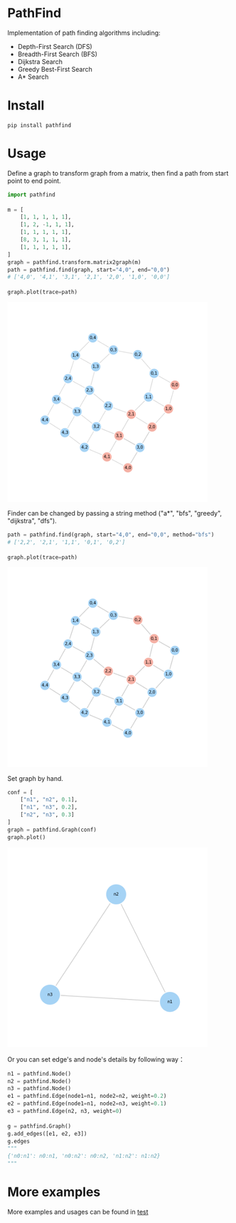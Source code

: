 # PathFind

Implementation of path finding algorithms including:

- Depth-First Search (DFS)
- Breadth-First Search (BFS)
- Dijkstra Search
- Greedy Best-First Search
- A\* Search

# Install

```shell
pip install pathfind
```

# Usage

Define a graph to transform graph from a matrix, then find a path from start point to end point.

```python
import pathfind

m = [
    [1, 1, 1, 1, 1],
    [1, 2, -1, 1, 1],
    [1, 1, 1, 1, 1],
    [8, 3, 1, 1, 1],
    [1, 1, 1, 1, 1],
]
graph = pathfind.transform.matrix2graph(m)
path = pathfind.find(graph, start="4,0", end="0,0")
# ['4,0', '4,1', '3,1', '2,1', '2,0', '1,0', '0,0']

graph.plot(trace=path)
```

<img src="https://raw.githubusercontent.com/MorvanZhou/pathfind/master/demo/astar.png" alt="drawing" width="450"/>


Finder can be changed by passing a string method ("a*", "bfs", "greedy", "dijkstra", "dfs").

```python
path = pathfind.find(graph, start="4,0", end="0,0", method="bfs")
# ['2,2', '2,1', '1,1', '0,1', '0,2']

graph.plot(trace=path)
```

<img src="https://raw.githubusercontent.com/MorvanZhou/pathfind/master/demo/bfs.png" alt="drawing" width="450"/>


Set graph by hand.

```python
conf = [
    ["n1", "n2", 0.1],
    ["n1", "n3", 0.2],
    ["n2", "n3", 0.3]
]
graph = pathfind.Graph(conf)
graph.plot()
```

<img src="https://raw.githubusercontent.com/MorvanZhou/pathfind/master/demo/graph.png" alt="drawing" width="450"/>

Or you can set edge's and node's details by following way：

```python
n1 = pathfind.Node()
n2 = pathfind.Node()
n3 = pathfind.Node()
e1 = pathfind.Edge(node1=n1, node2=n2, weight=0.2)
e2 = pathfind.Edge(node1=n1, node2=n3, weight=0.1)
e3 = pathfind.Edge(n2, n3, weight=0)

g = pathfind.Graph()
g.add_edges([e1, e2, e3])
g.edges
"""
{'n0:n1': n0:n1, 'n0:n2': n0:n2, 'n1:n2': n1:n2}
"""
```

# More examples

More examples and usages can be found in [test](/tests)

